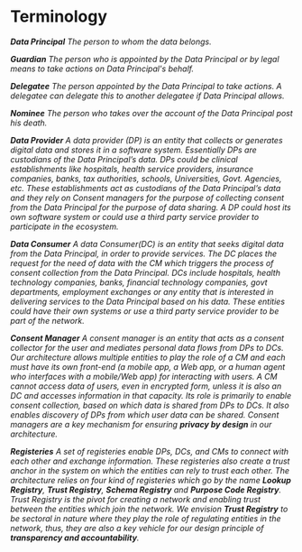 # Terminology

**_Data Principal_**
_The person to whom the data belongs._

**_Guardian_**
_The person who is appointed by the Data Principal or by legal means to take actions on Data Principal's behalf._

**_Delegatee_**
_The person appointed by the Data Principal to take actions. A delegatee can delegate this to another delegatee if Data Principal allows._

**_Nominee_**
_The person who takes over the account of the Data Principal post his death._

**_Data Provider_**
_A data provider (DP) is an entity that collects or generates digital data and stores it in a software system. Essentially DPs are custodians of the Data Principal’s data. DPs could be clinical establishments like hospitals, health service providers, insurance companies, banks, tax authorities, schools, Universities, Govt. Agencies, etc. These establishments act as custodians of the Data Principal’s data and they rely on Consent managers for the purpose of collecting consent from the Data Principal for the purpose of data sharing.  A DP could host its own software system or could use a third party service provider to participate in the ecosystem._

**_Data Consumer_**
_A data Consumer(DC) is an entity that seeks digital data from the Data Principal, in order to provide services. The DC places the request for the need of data with the CM which triggers the process of consent collection from the Data Principal. DCs include hospitals, health technology companies, banks, financial technology companies, govt departments, employment exchanges or any entity that is interested in delivering services to the Data Principal based on his data. These entities could have their own systems or use a third party service provider to be part of the network._

**_Consent Manager_**
_A consent manager is an entity that acts as a consent collector for the user and mediates personal data flows from DPs to DCs. Our architecture allows multiple entities to play the role of a CM and each must have its own front-end (a mobile app, a Web app, or a human agent who interfaces with a mobile/Web app) for interacting with users. A CM cannot access data of users, even in encrypted form, unless it is also an DC and accesses information in that capacity. Its role is primarily to enable consent collection, based on which data is shared from DPs to DCs. It also enables discovery of DPs from which user data can be shared. Consent managers are a key mechanism for ensuring **privacy by design** in our architecture._

**_Registeries_**
_A set of registeries enable DPs, DCs, and CMs to connect with each other and exchange information. These registeries also create a trust anchor in the system on which the entities can rely to trust each other. The architecture relies on four kind of registeries which go by the name **Lookup Registry**, **Trust Registry**, **Schema Registry** and **Purpose Code Registry**.
Trust Registry is the pivot for creating a network and enabling trust between the entities which join the network. We envision **Trust Registry** to be sectoral in nature where they play the role of regulating entities in the network, thus, they are also a key vehicle for our design principle of **transparency and accountability**._